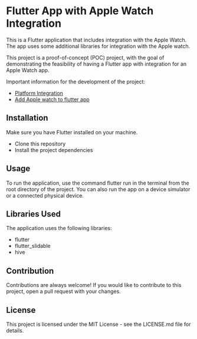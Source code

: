 # Flutter App with Apple Watch Integration
This is a Flutter application that includes integration with the Apple Watch. The app uses some additional libraries for integration with the Apple watch.

This project is a proof-of-concept (POC) project, with the goal of demonstrating the feasibility of having a Flutter app with integration for an Apple Watch app.

Important information for the development of the project:

- [Platform Integration](https://docs.flutter.dev/development/platform-integration/platform-channels?tab=type-mappings-swift-tab)
- [Add Apple watch to flutter app](https://medium.com/kbtg-life/adding-apple-watch-to-flutter-app-via-flutter-method-channel-f1443532d94e)

## Installation
Make sure you have Flutter installed on your machine.

- Clone this repository
- Install the project dependencies

## Usage
To run the application, use the command flutter run in the terminal from the root directory of the project. You can also run the app on a device simulator or a connected physical device.

## Libraries Used
The application uses the following libraries:

- flutter
- flutter_slidable
- hive


## Contribution
Contributions are always welcome! If you would like to contribute to this project, open a pull request with your changes.

## License
This project is licensed under the MIT License - see the LICENSE.md file for details.